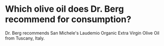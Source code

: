 # Which olive oil does Dr. Berg recommend for consumption?

Dr. Berg recommends San Michele's Laudemio Organic Extra Virgin Olive Oil from Tuscany, Italy.